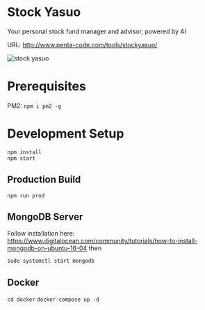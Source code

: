 # Stock Yasuo
Your personal stock fund manager and advisor, powered by AI

URL: http://www.penta-code.com/tools/stockyasuo/

![stock yasuo](http://i.imgur.com/wIq6hmh.png)

# Prerequisites
PM2: `npm i pm2 -g`

# Development Setup
```
npm install
npm start
```

## Production Build
`npm run prod`

## MongoDB Server
Follow installation here: https://www.digitalocean.com/community/tutorials/how-to-install-mongodb-on-ubuntu-16-04
then
```
sudo systemctl start mongodb
```

## Docker
`cd docker`
`docker-compose up -d`